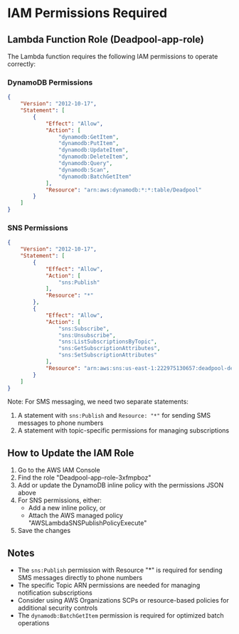 # IAM Permissions Required

## Lambda Function Role (Deadpool-app-role)

The Lambda function requires the following IAM permissions to operate correctly:

### DynamoDB Permissions
```json
{
    "Version": "2012-10-17",
    "Statement": [
        {
            "Effect": "Allow",
            "Action": [
                "dynamodb:GetItem",
                "dynamodb:PutItem",
                "dynamodb:UpdateItem",
                "dynamodb:DeleteItem",
                "dynamodb:Query",
                "dynamodb:Scan",
                "dynamodb:BatchGetItem"
            ],
            "Resource": "arn:aws:dynamodb:*:*:table/Deadpool"
        }
    ]
}
```

### SNS Permissions
```json
{
    "Version": "2012-10-17",
    "Statement": [
        {
            "Effect": "Allow",
            "Action": [
                "sns:Publish"
            ],
            "Resource": "*"
        },
        {
            "Effect": "Allow",
            "Action": [
                "sns:Subscribe",
                "sns:Unsubscribe",
                "sns:ListSubscriptionsByTopic",
                "sns:GetSubscriptionAttributes",
                "sns:SetSubscriptionAttributes"
            ],
            "Resource": "arn:aws:sns:us-east-1:222975130657:deadpool-death-notifications-dev"
        }
    ]
}
```

Note: For SMS messaging, we need two separate statements:
1. A statement with `sns:Publish` and `Resource: "*"` for sending SMS messages to phone numbers
2. A statement with topic-specific permissions for managing subscriptions

## How to Update the IAM Role

1. Go to the AWS IAM Console
2. Find the role "Deadpool-app-role-3xfmpboz"
3. Add or update the DynamoDB inline policy with the permissions JSON above
4. For SNS permissions, either:
   - Add a new inline policy, or
   - Attach the AWS managed policy "AWSLambdaSNSPublishPolicyExecute"
5. Save the changes

## Notes
- The `sns:Publish` permission with Resource "*" is required for sending SMS messages directly to phone numbers
- The specific Topic ARN permissions are needed for managing notification subscriptions
- Consider using AWS Organizations SCPs or resource-based policies for additional security controls
- The `dynamodb:BatchGetItem` permission is required for optimized batch operations